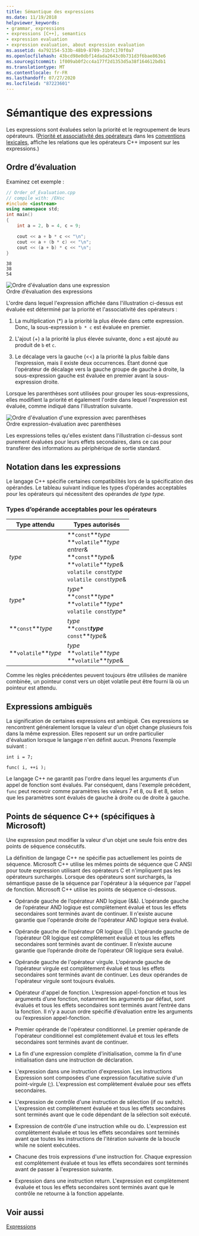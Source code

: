 ```yaml
---
title: Sémantique des expressions
ms.date: 11/19/2018
helpviewer_keywords:
- grammar, expressions
- expressions [C++], semantics
- expression evaluation
- expression evaluation, about expression evaluation
ms.assetid: 4a792154-533b-48b9-8709-31bfc170f0a7
ms.openlocfilehash: 43bcd98e0dbf14dada2643c0b731d3f6bae863e6
ms.sourcegitcommit: 1f009ab0f2cc4a177f2d1353d5a38f164612bdb1
ms.translationtype: MT
ms.contentlocale: fr-FR
ms.lasthandoff: 07/27/2020
ms.locfileid: "87223601"
---
```

# <a name="semantics-of-expressions"></a>Sémantique des expressions

Les expressions sont évaluées selon la priorité et le regroupement de leurs opérateurs. ([Priorité et associativité des opérateurs](../cpp/cpp-built-in-operators-precedence-and-associativity.md) dans les [conventions lexicales](../cpp/lexical-conventions.md), affiche les relations que les opérateurs C++ imposent sur les expressions.)

## <a name="order-of-evaluation"></a>Ordre d’évaluation

Examinez cet exemple :

```cpp
// Order_of_Evaluation.cpp
// compile with: /EHsc
#include <iostream>
using namespace std;
int main()
{
    int a = 2, b = 4, c = 9;

    cout << a + b * c << "\n";
    cout << a + (b * c) << "\n";
    cout << (a + b) * c << "\n";
}
```

```Output
38
38
54
```

![Ordre d'évaluation dans une expression](../cpp/media/vc38zv1.gif "Ordre d'évaluation dans une expression") <br/>
Ordre d’évaluation des expressions

L'ordre dans lequel l'expression affichée dans l'illustration ci-dessus est évaluée est déterminé par la priorité et l'associativité des opérateurs :

1. La multiplication (*) a la priorité la plus élevée dans cette expression. Donc, la sous-expression `b * c` est évaluée en premier.

1. L'ajout (+) a la priorité la plus élevée suivante, donc `a` est ajouté au produit de `b` et `c`.

1. Le décalage vers la gauche (<<) a la priorité la plus faible dans l’expression, mais il existe deux occurrences. Étant donné que l'opérateur de décalage vers la gauche groupe de gauche à droite, la sous-expression gauche est évaluée en premier avant la sous-expression droite.

Lorsque les parenthèses sont utilisées pour grouper les sous-expressions, elles modifient la priorité et également l'ordre dans lequel l'expression est évaluée, comme indiqué dans l'illustration suivante.

![Ordre d'évaluation d'une expression avec parenthèses](../cpp/media/vc38zv2.gif "Ordre d'évaluation d'une expression avec parenthèses") <br/>
Ordre expression-évaluation avec parenthèses

Les expressions telles qu'elles existent dans l'illustration ci-dessus sont purement évaluées pour leurs effets secondaires, dans ce cas pour transférer des informations au périphérique de sortie standard.

## <a name="notation-in-expressions"></a>Notation dans les expressions

Le langage C++ spécifie certaines compatibilités lors de la spécification des opérandes. Le tableau suivant indique les types d’opérandes acceptables pour les opérateurs qui nécessitent des opérandes *de type type.*

### <a name="operand-types-acceptable-to-operators"></a>Types d’opérande acceptables pour les opérateurs

|Type attendu|Types autorisés|
|-------------------|-------------------|
|*type*|**`const`***type*<br /> **`volatile`***type*<br /> *entrer*&<br /> **`const`***type*&<br /> **`volatile`***type*&<br /> `volatile const`*type*<br /> `volatile const`*type*&|
|*type*\*|*type*\*<br /> **`const`***type*\*<br /> **`volatile`***type*\*<br /> `volatile const`*type*\*|
|**`const`***type*|*type*<br /> **`const`***type*<br />**`const`***type*&|
|**`volatile`***type*|*type*<br /> **`volatile`***type*<br /> **`volatile`***type*&|

Comme les règles précédentes peuvent toujours être utilisées de manière combinée, un pointeur const vers un objet volatile peut être fourni là où un pointeur est attendu.

## <a name="ambiguous-expressions"></a>Expressions ambiguës

La signification de certaines expressions est ambiguë. Ces expressions se rencontrent généralement lorsque la valeur d'un objet change plusieurs fois dans la même expression. Elles reposent sur un ordre particulier d'évaluation lorsque le langage n'en définit aucun. Prenons l’exemple suivant :

```
int i = 7;

func( i, ++i );
```

Le langage C++ ne garantit pas l'ordre dans lequel les arguments d'un appel de fonction sont évalués. Par conséquent, dans l'exemple précédent, `func` peut recevoir comme paramètres les valeurs 7 et 8, ou 8 et 8, selon que les paramètres sont évalués de gauche à droite ou de droite à gauche.

## <a name="c-sequence-points-microsoft-specific"></a>Points de séquence C++ (spécifiques à Microsoft)

Une expression peut modifier la valeur d'un objet une seule fois entre des points de séquence consécutifs.

La définition de langage C++ ne spécifie pas actuellement les points de séquence. Microsoft C++ utilise les mêmes points de séquence que C ANSI pour toute expression utilisant des opérateurs C et n'impliquent pas les opérateurs surchargés. Lorsque des opérateurs sont surchargés, la sémantique passe de la séquence par l'opérateur à la séquence par l'appel de fonction. Microsoft C++ utilise les points de séquence ci-dessous.

- Opérande gauche de l’opérateur AND logique (&&). L’opérande gauche de l’opérateur AND logique est complètement évalué et tous les effets secondaires sont terminés avant de continuer. Il n'existe aucune garantie que l'opérande droite de l'opérateur AND logique sera évalué.

- Opérande gauche de l’opérateur OR logique (&#124;&#124;). L’opérande gauche de l’opérateur OR logique est complètement évalué et tous les effets secondaires sont terminés avant de continuer. Il n’existe aucune garantie que l’opérande droite de l’opérateur OR logique sera évalué.

- Opérande gauche de l'opérateur virgule. L’opérande gauche de l’opérateur virgule est complètement évalué et tous les effets secondaires sont terminés avant de continuer. Les deux opérandes de l'opérateur virgule sont toujours évalués.

- Opérateur d'appel de fonction. L’expression appel-fonction et tous les arguments d’une fonction, notamment les arguments par défaut, sont évalués et tous les effets secondaires sont terminés avant l’entrée dans la fonction. Il n’y a aucun ordre spécifié d’évaluation entre les arguments ou l’expression appel-fonction.

- Premier opérande de l'opérateur conditionnel. Le premier opérande de l'opérateur conditionnel est complètement évalué et tous les effets secondaires sont terminés avant de continuer.

- La fin d'une expression complète d'initialisation, comme la fin d'une initialisation dans une instruction de déclaration.

- L'expression dans une instruction d'expression. Les instructions Expression sont composées d'une expression facultative suivie d'un point-virgule (;). L'expression est complètement évaluée pour ses effets secondaires.

- L'expression de contrôle d'une instruction de sélection (if ou switch). L'expression est complètement évaluée et tous les effets secondaires sont terminés avant que le code dépendant de la sélection soit exécuté.

- Expression de contrôle d'une instruction while ou do. L'expression est complètement évaluée et tous les effets secondaires sont terminés avant que toutes les instructions de l'itération suivante de la boucle while ne soient exécutées.

- Chacune des trois expressions d'une instruction for. Chaque expression est complètement évaluée et tous les effets secondaires sont terminés avant de passer à l'expression suivante.

- Expression dans une instruction return. L'expression est complètement évaluée et tous les effets secondaires sont terminés avant que le contrôle ne retourne à la fonction appelante.

## <a name="see-also"></a>Voir aussi

[Expressions](../cpp/expressions-cpp.md)

